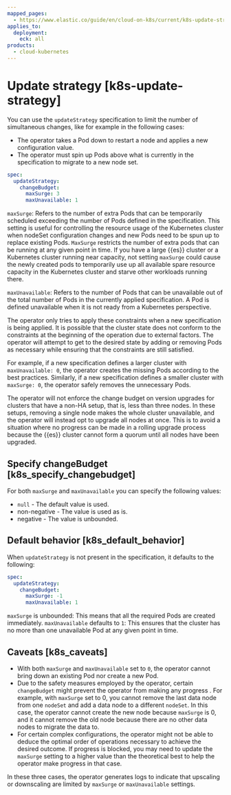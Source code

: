 ```yaml
---
mapped_pages:
  - https://www.elastic.co/guide/en/cloud-on-k8s/current/k8s-update-strategy.html
applies_to:
  deployment:
    eck: all
products:
  - cloud-kubernetes
---
```


# Update strategy [k8s-update-strategy]

You can use the `updateStrategy` specification to limit the number of simultaneous changes, like for example in the following cases:

* The operator takes a Pod down to restart a node and applies a new configuration value.
* The operator must spin up Pods above what is currently in the specification to migrate to a new node set.

```yaml
spec:
  updateStrategy:
    changeBudget:
      maxSurge: 3
      maxUnavailable: 1
```

`maxSurge`: Refers to the number of extra Pods that can be temporarily scheduled exceeding the number of Pods defined in the specification. This setting is useful for controlling the resource usage of the Kubernetes cluster when nodeSet configuration changes and new Pods need to be spun up to replace existing Pods. `MaxSurge` restricts the number of extra pods that can be running at any given point in time. If you have a large {{es}} cluster or a Kubernetes cluster running near capacity, not setting `maxSurge` could cause the newly created pods to temporarily use up all available spare resource capacity in the Kubernetes cluster and starve other workloads running there.

`maxUnavailable`: Refers to the number of Pods that can be unavailable out of the total number of Pods in the currently applied specification. A Pod is defined unavailable when it is not ready from a Kubernetes perspective.

The operator only tries to apply these constraints when a new specification is being applied. It is possible that the cluster state does not conform to the constraints at the beginning of the operation due to external factors. The operator will attempt to get to the desired state by adding or removing Pods as necessary while ensuring that the constraints are still satisfied.

For example, if a new specification defines a larger cluster with `maxUnavailable: 0`, the operator creates the missing Pods according to the best practices. Similarly, if a new specification defines a smaller cluster with `maxSurge: 0`, the operator safely removes the unnecessary Pods.

The operator will not enforce the change budget on version upgrades for clusters that have a non-HA setup, that is, less than three nodes. In these setups, removing a single node makes the whole cluster unavailable, and the operator will instead opt to upgrade all nodes at once. This is to avoid a situation where no progress can be made in a rolling upgrade process because the {{es}} cluster cannot form a quorum until all nodes have been upgraded.

## Specify changeBudget [k8s_specify_changebudget]

For both `maxSurge` and `maxUnavailable` you can specify the following values:

* `null` - The default value is used.
* non-negative - The value is used as is.
* negative - The value is unbounded.


## Default behavior [k8s_default_behavior]

When `updateStrategy` is not present in the specification, it defaults to the following:

```yaml
spec:
  updateStrategy:
    changeBudget:
      maxSurge: -1
      maxUnavailable: 1
```

`maxSurge` is unbounded: This means that all the required Pods are created immediately. `maxUnavailable` defaults to `1`: This ensures that the cluster has no more than one unavailable Pod at any given point in time.


## Caveats [k8s_caveats]

* With both `maxSurge` and `maxUnavailable` set to `0`, the operator cannot bring down an existing Pod nor create a new Pod.
* Due to the safety measures employed by the operator, certain `changeBudget` might prevent the operator from making any progress . For example, with `maxSurge` set to 0, you cannot remove the last data node from one `nodeSet` and add a data node to a different `nodeSet`. In this case, the operator cannot create the new node because `maxSurge` is 0, and it cannot remove the old node because there are no other data nodes to migrate the data to.
* For certain complex configurations, the operator might not be able to deduce the optimal order of operations necessary to achieve the desired outcome. If progress is blocked, you may need to update the `maxSurge` setting to a higher value than the theoretical best to help the operator make progress in that case.

In these three cases, the operator generates logs to indicate that upscaling or downscaling are limited by `maxSurge` or `maxUnavailable` settings.


